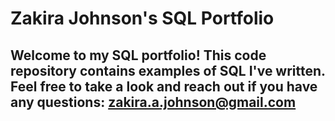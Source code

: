 # Zakira Johnson's SQL Portfolio

## Welcome to my SQL portfolio! This code repository contains examples of SQL I've written. Feel free to take a look and reach out if you have any questions: zakira.a.johnson@gmail.com

